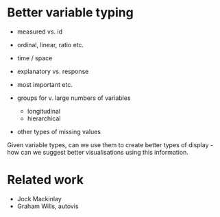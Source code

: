 # Better variable typing

* measured vs. id
* ordinal, linear, ratio etc.
* time / space
* explanatory vs. response
* most important etc.

* groups for v. large numbers of variables
  * longitudinal
  * hierarchical

* other types of missing values

Given variable types, can we use them to create better types of display - how can we suggest better visualisations using this information.

# Related work

 * Jock Mackinlay
 * Graham Wills, autovis